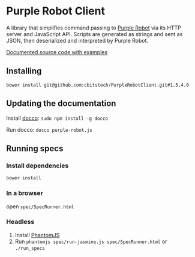 # Purple Robot Client

A library that simplifies command passing to [Purple Robot](https://github.com/cbitstech/Purple-Robot-Manager)
via its HTTP server and JavaScript API. Scripts are generated as strings and
sent as JSON, then deserialized and interpreted by Purple Robot.

[Documented source code with examples](http://cbitstech.github.io/PurpleRobotClient/docs/purple-robot.html)

## Installing

`bower install git@github.com:cbitstech/PurpleRobotClient.git#1.5.4.0`

## Updating the documentation

Install [docco](http://jashkenas.github.io/docco/): `sudo npm install -g docco`

Run docco: `docco purple-robot.js`

## Running specs

### Install dependencies

    bower install

### In a browser

open `spec/SpecRunner.html`

### Headless

1. Install [PhantomJS](http://phantomjs.org/download.html)
2. Run `phantomjs spec/run-jasmine.js spec/SpecRunner.html` or `./run_specs`
